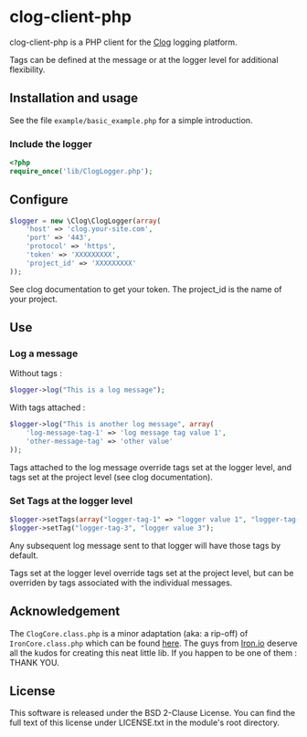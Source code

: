 # clog-client-php

clog-client-php is a PHP client for the [Clog](https://github.com/almathie/clog) logging platform.

Tags can be defined at the message or at the logger level for additional flexibility.

## Installation and usage

See the file `example/basic_example.php` for a simple introduction.

### Include the logger
```php
<?php
require_once('lib/ClogLogger.php');
```

## Configure

```php
$logger = new \Clog\ClogLogger(array(
	'host' => 'clog.your-site.com',
	'port' => '443',
	'protocol' => 'https',
    'token' => 'XXXXXXXXX',
    'project_id' => 'XXXXXXXXX'
));
```
See clog documentation to get your token. The project_id is the name of your project.


## Use

### Log a message
Without tags :

```php
$logger->log("This is a log message");
```

With tags attached :

```php
$logger->log("This is another log message", array(
	'log-message-tag-1' => 'log message tag value 1', 
	'other-message-tag' => 'other value'
));
```

Tags attached to the log message override tags set at the logger level, and tags set at the project level (see clog documentation). 

### Set Tags at the logger level
```php
$logger->setTags(array("logger-tag-1" => "logger value 1", "logger-tag-2" => "logger_value_2"));
$logger->setTag("logger-tag-3", "logger value 3");
```
Any subsequent log message sent to that logger will have those tags by default.

Tags set at the logger level override tags set at the project level, but can be overriden by tags associated with the individual messages.

## Acknowledgement

The `ClogCore.class.php` is a minor adaptation (aka: a rip-off) of `IronCore.class.php` which can be found [here](https://github.com/iron-io/iron_core_php). The guys from [Iron.io](http://iron.io) deserve all the kudos for creating this neat little lib. If you happen to be one of them : THANK YOU.

## License

This software is released under the BSD 2-Clause License. You can find the full text of
this license under LICENSE.txt in the module's root directory.